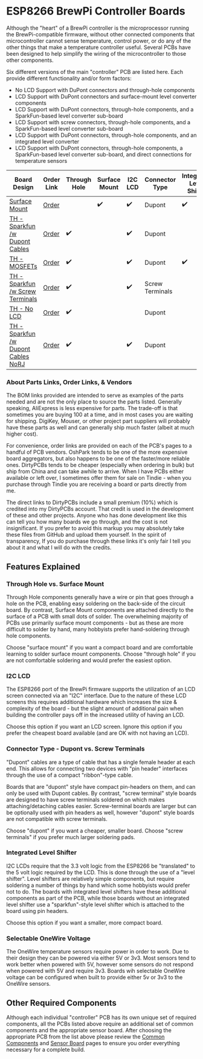 ESP8266 BrewPi Controller Boards
================================

Although the "heart" of a BrewPi controller is the microprocessor running the BrewPi-compatible firmware, without other connected components that microcontroller cannot sense temperature, control power, or do any of the other things that make a temperature controller useful. Several PCBs have been designed to help simplify the wiring of the microcontroller to those other components.

Six different versions of the main "controller" PCB are listed here.  Each provide different functionality and/or form factors:

*   No LCD Support with DuPont connectors and through-hole components
*   LCD Support with DuPont connectors and surface-mount level converter components
*   LCD Support with DuPont connectors, through-hole components, and a SparkFun-based level converter sub-board
*   LCD Support with screw connectors, through-hole components, and a SparkFun-based level converter sub-board
*   LCD Support with DuPont connectors, through-hole components, and an integrated level converter
*   LCD Support with DuPont connectors, through-hole components, a SparkFun-based level converter sub-board, and direct connections for temperature sensors


| Board Design                                                                                                             | Order Link                                             | Through Hole        | Surface Mount       | I2C LCD             | Connector Type   | Integrated Level Shifter  | Selectable OneWire Voltage  |
|--------------------------------------------------------------------------------------------------------------------------|--------------------------------------------------------|---------------------|---------------------|---------------------|------------------|---------------------------|-----------------------------|
| [Surface Mount](D1%20-%20SMD.md)                                                                                         | [Order](https://oshpark.com/shared_projects/1slCGU7M)  |                     | :heavy_check_mark:  | :heavy_check_mark:  | Dupont           | :heavy_check_mark:        | :heavy_check_mark:          |
| [TH - Sparkfun /w Dupont Cables](D1%20-%20LCD%20TH%20Dupont.md)                                                          | [Order](https://oshpark.com/shared_projects/ZyUfectQ)  | :heavy_check_mark:  |                     | :heavy_check_mark:  | Dupont           |                           | :heavy_check_mark:          |
| [TH - MOSFETs](https://github.com/brewpi-remix/brewpi-pcb-rmx/tree/master/ESP8266%20Boards/WeMos%20D1%20Mini%20Breakout) | [Order](https://oshpark.com/shared_projects/YLXZEzde)  | :heavy_check_mark:  |                     | :heavy_check_mark:  | Dupont           | :heavy_check_mark:        |                             |
| [TH - Sparkfun /w Screw Terminals](D1%20-%20LCD%20TH%20Screws.md)                                                        | [Order](https://oshpark.com/shared_projects/OmKNGkVm)  | :heavy_check_mark:  |                     | :heavy_check_mark:  | Screw Terminals  |                           | :heavy_check_mark:          |
| [TH - No LCD](D1%20-%20No%20LCD.md)                                                                                      | [Order](https://oshpark.com/shared_projects/TOON0jUw)  | :heavy_check_mark:  |                     |                     | Dupont           |                           | :heavy_check_mark:          |
| [TH - Sparkfun /w Dupont Cables NoRJ](D1%20-%20LCD%20TH%20Dupont%20NoRJ.md)                                              | [Order](https://oshpark.com/shared_projects/hdqCEBHe)  | :heavy_check_mark:  |                     | :heavy_check_mark:  | Dupont           |                           | :heavy_check_mark:          |



### About Parts Links, Order Links, & Vendors

The BOM links provided are intended to serve as examples of the parts needed and are not the only place to source the parts listed.  Generally speaking, AliExpress is less expensive for parts.  The trade-off is that sometimes you are buying 100 at a time, and in most cases you are waiting for shipping.  DigiKey, Mouser, or other project part suppliers will probably have these parts as well and can generally ship much faster (albeit at much higher cost).

For convenience, order links are provided on each of the PCB's pages to a handful of PCB vendors. OshPark tends to be one of the more expensive board aggregators, but also happens to be one of the faster/more reliable ones. DirtyPCBs tends to be cheaper (especially when ordering in bulk) but ship from China and can take awhile to arrive. When I have PCBs either available or left over, I sometimes offer them for sale on Tindie - when you purchase through Tindie you are receiving a board or parts directly from me. 

The direct links to DirtyPCBs include a small premium (10%) which is credited into my DirtyPCBs account. That credit is used in the development of these and other projects. Anyone who has done development like this can tell you how many boards we go through, and the cost is not insignificant. If you prefer to avoid this markup you may absolutely take these files from GitHub and upload them yourself. In the spirit of transparency, If you do purchase through these links it's only fair I tell you about it and what I will do with the credits.



Features Explained
------------------

### Through Hole vs. Surface Mount

Through Hole components generally have a wire or pin that goes through a hole on the PCB, enabling easy soldering on the back-side of the circuit board. By contrast, Surface Mount components are attached directly to the surface of a PCB with small dots of solder. The overwhelming majority of PCBs use primarily surface mount components - but as these are more difficult to solder by hand, many hobbyists prefer hand-soldering through hole components. 

Choose "surface mount" if you want a compact board and are comfortable learning to solder surface mount components. Choose "through hole" if you are not comfortable soldering and would prefer the easiest option.


### I2C LCD

The ESP8266 port of the BrewPi firmware supports the utilization of an LCD screen connected via an "I2C" interface. Due to the nature of these LCD screens this requires additional hardware which increases the size & complexity of the board - but the slight amount of additional pain when building the controller pays off in the increased utility of having an LCD.

Choose this option if you want an LCD screen. Ignore this option if you prefer the cheapest board available (and are OK with not having an LCD).


### Connector Type - Dupont vs. Screw Terminals

"Dupont" cables are a type of cable that has a single female header at each end. This allows for connecting two devices with "pin header" interfaces through the use of a compact "ribbon"-type cable. 

Boards that are "dupont" style have compact pin-headers on them, and can only be used with Dupont cables. By contrast, "screw terminal" style boards are designed to have screw terminals soldered on which makes attaching/detaching cables easier. Screw-terminal boards are larger but can be optionally used with pin headers as well, however "dupont" style boards are not compatible with screw terminals.

Choose "dupont" if you want a cheaper, smaller board. Choose "screw terminals" if you prefer much larger soldering pads. 


### Integrated Level Shifter

I2C LCDs require that the 3.3 volt logic from the ESP8266 be "translated" to the 5 volt logic required by the LCD. This is done through the use of a "level shifter". Level shifters are relatively simple components, but require soldering a number of things by hand which some hobbyists would prefer not to do. The boards with integrated level shifters have these additional components as part of the PCB, while those boards without an integrated level shifter use a "sparkfun"-style level shifter which is attached to the board using pin headers. 

Choose this option if you want a smaller, more compact board.


### Selectable OneWire Voltage

The OneWire temperature sensors require power in order to work. Due to their design they can be powered via either 5V or 3v3. Most sensors tend to work better when powered with 5V, however some sensors do not respond when powered with 5V and require 3v3. Boards wih selectable OneWire voltage can be configured when built to provide either 5v or 3v3 to the OneWire sensors. 


## Other Required Components

Although each individual "controller" PCB has its own unique set of required components, all the PCBs listed above require an additional set of common components and the appropriate sensor board. After choosing the appropriate PCB from the list above please review the [Common Components](Common%20Components.md) and [Sensor Board](../BrewPi%20Sensor%20Boards/README.md) pages to ensure you order everything necessary for a complete build. 


